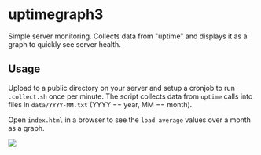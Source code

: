 # uptimegraph3
Simple server monitoring. Collects data from "uptime" and displays it as a graph to quickly see server health.

Usage
-----

Upload to a public directory on your server and setup a cronjob to run `.collect.sh` once per minute. The script collects data from `uptime` calls into files in `data/YYYY-MM.txt` (YYYY == year, MM == month).

Open `index.html` in a browser to see the `load average` values over a month as a graph.

<img src="http://imgur.com/w8yleGu">
